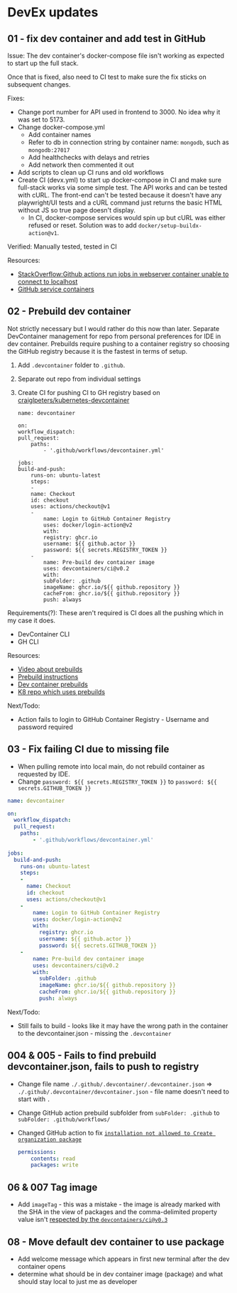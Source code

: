  # DevEx updates
 
 ## 01 - fix dev container and add test in GitHub

Issue: The dev container's docker-compose file isn't working as expected to start up the full stack.

Once that is fixed, also need to CI test to make sure the fix sticks on subsequent changes. 

Fixes: 

* Change port number for API used in frontend to 3000. No idea why it was set to 5173. 
* Change docker-compose.yml
    * Add container names
    * Refer to db in connection string by container name: `mongodb`, such as `mongodb:27017`
    * Add healthchecks with delays and retries
    * Add network then commented it out
* Add scripts to clean up CI runs and old workflows
* Create CI (devx.yml) to start up docker-compose in CI and make sure full-stack works via some simple test. The API works and can be tested with cURL. The front-end can't be tested because it doesn't have any playwright/UI tests and a cURL command just returns the basic HTML without JS so true page doesn't display.
    * In CI, docker-compose services would spin up but cURL was either refused or reset. Solution was to add `docker/setup-buildx-action@v1`.  

Verified: Manually tested, tested in CI

Resources: 
* [StackOverflow:Github actions run jobs in webserver container unable to connect to localhost](https://stackoverflow.com/questions/75460950/github-actions-run-jobs-in-webserver-container-unable-to-connect-to-localhost)
* [GitHub service containers](https://docs.github.com/en/actions/using-containerized-services/about-service-containers)

## 02 - Prebuild dev container

Not strictly necessary but I would rather do this now than later. Separate DevContainer management for repo from personal preferences for IDE in dev container. Prebuilds require pushing to a container registry so choosing the GitHub registry because it is the fastest in terms of setup. 

1) Add `.devcontainer` folder to `.github`.
2) Separate out repo from individual settings
3) Create CI for pushing CI to GH registry based on [craiglpeters/kubernetes-devcontainer](https://github.com/craiglpeters/kubernetes-devcontainer/blob/master/.github/workflows/devcontainer-build-and-push.yml)

    ```
    name: devcontainer

    on:
    workflow_dispatch:
    pull_request:
        paths:
            - '.github/workflows/devcontainer.yml'

    jobs:
    build-and-push:
        runs-on: ubuntu-latest
        steps:
        - 
        name: Checkout
        id: checkout
        uses: actions/checkout@v1
        -
            name: Login to GitHub Container Registry
            uses: docker/login-action@v2
            with:
            registry: ghcr.io
            username: ${{ github.actor }}
            password: ${{ secrets.REGISTRY_TOKEN }}
        - 
            name: Pre-build dev container image
            uses: devcontainers/ci@v0.2
            with:
            subFolder: .github
            imageName: ghcr.io/${{ github.repository }}
            cacheFrom: ghcr.io/${{ github.repository }}
            push: always    
    ```

Requirements(?): These aren't required is CI does all the pushing which in my case it does.

* DevContainer CLI
* GH CLI

Resources: 

* [Video about prebuilds](https://www.youtube.com/watch?v=M21loGvplVM)
* [Prebuild instructions](https://containers.dev/guide/prebuild)
* [Dev container prebuilds](https://containers.dev/guide/prebuild)
* [K8 repo which uses prebuilds](https://github.com/craiglpeters/kubernetes-devcontainer)

Next/Todo:

* Action fails to login to GitHub Container Registry - Username and password required

## 03 - Fix failing CI due to missing file

* When pulling remote into local main, do not rebuild container as requested by IDE.
* Change `password: ${{ secrets.REGISTRY_TOKEN }}` to `password: ${{ secrets.GITHUB_TOKEN }}`

```yml
name: devcontainer

on:
  workflow_dispatch:
  pull_request:
    paths:
        - '.github/workflows/devcontainer.yml'
    
jobs:
  build-and-push:
    runs-on: ubuntu-latest
    steps:
    - 
      name: Checkout
      id: checkout
      uses: actions/checkout@v1
    -
        name: Login to GitHub Container Registry
        uses: docker/login-action@v2
        with:
          registry: ghcr.io
          username: ${{ github.actor }}
          password: ${{ secrets.GITHUB_TOKEN }}
    - 
        name: Pre-build dev container image
        uses: devcontainers/ci@v0.2
        with:
          subFolder: .github
          imageName: ghcr.io/${{ github.repository }}
          cacheFrom: ghcr.io/${{ github.repository }}
          push: always
```

Next/Todo:

* Still fails to build - looks like it may have the wrong path in the container to the devcontainer.json - missing the `.devcontainer`

## 004 & 005  - Fails to find prebuild devcontainer.json, fails to push to registry

* Change file name `./.github/.devcontainer/.devcontainer.json` => `./.github/.devcontainer/devcontainer.json` - file name doesn't need to start with `.`
* Change GitHub action prebuild subfolder from `subFolder: .github` to `subFolder: .github/workflows/`
* Changed GitHub action to fix [`installation not allowed to Create organization package`](https://stackoverflow.com/questions/76607955/error-denied-installation-not-allowed-to-create-organization-package)

    ```yml
    permissions:
        contents: read
        packages: write        
    ```

## 06 & 007 Tag image

* Add `imageTag` - this was a mistake - the image is already marked with the SHA in the view of packages and the comma-delimited property value isn't [respected by the `devcontainers/ci@v0.3`](https://github.com/devcontainers/ci/issues/276)

## 08 - Move default dev container to use package

* Add welcome message which appears in first new terminal after the dev container opens
* determine what should be in dev container image (package) and what should stay local to just me as developer